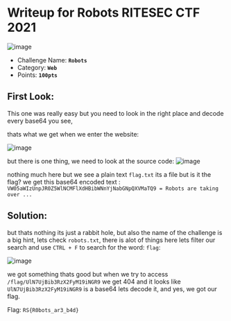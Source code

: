 # Writeup for **Robots** RITESEC CTF 2021
![image](https://user-images.githubusercontent.com/33517160/114281089-03aca880-9a45-11eb-83b9-3e77626f37f7.png)


- Challenge Name: **`Robots`**
- Category: **`Web`**
- Points: **`100pts`**
## First Look:
This one was really easy but you need to look in the right place and decode every base64 you see,

thats what we get when we enter the website:

![image](https://user-images.githubusercontent.com/33517160/114281113-32c31a00-9a45-11eb-9998-fc5f709e67ce.png)


but there is one thing, we need to look at the source code:
![image](https://user-images.githubusercontent.com/33517160/114281128-50907f00-9a45-11eb-8a27-65525b5bf810.png)


nothing much here but we see a plain text `flag.txt` its a file but is it the flag?
we get this base64 encoded text : `VW05aWIzUnpJR0Z5WlNCMFlXdHBibWNnYjNabGNpQXVMaTQ9 = Robots are taking over ...`


## Solution:
but thats nothing its just a rabbit hole, but also the name of the challenge is a big hint, lets check `robots.txt`, there is alot of things here lets filter our search and use `CTRL + F` to search for the word: `flag`:

![image](https://user-images.githubusercontent.com/33517160/114281147-6a31c680-9a45-11eb-8eaa-cdce22369210.png)

we got something thats good but when we try to access `/flag/UlN7UjBib3RzX2FyM19iNGR9` we get 404
and it looks like `UlN7UjBib3RzX2FyM19iNGR9` is a base64 lets decode it, and yes, we got our flag.

Flag: `RS{R0bots_ar3_b4d}`
